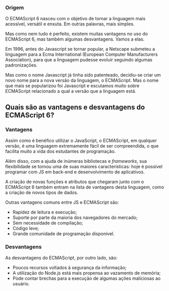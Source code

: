 ### Origem

O ECMAScript 6 nasceu com o objetivo de tornar a linguagem mais acessível, versátil e enxuta. Em outras palavras, mais simples.

Mas como nem tudo é perfeito, existem muitas vantagens no uso do ECMAScript 6, mas também algumas desvantagens. Vamos a elas.

Em 1996, antes do Javascript se tornar popular, a Netscape submeteu a linguagem para a Ecma International (European Computer Manufacturers Association), para que a linguagem pudesse evoluir seguindo algumas padronizações. 

Mas como o nome Javascript já tinha sido patenteado, decidiu-se criar um novo nome para a nova versão da linguagem, o ECMAScript. Mas o nome que mais se popularizou foi Javascript e escutamos muito sobre ECMAScript relacionado a qual a versão que a linguagem está.



## Quais são as vantagens e desvantagens do ECMAScript 6?



### Vantagens

Assim como é benéfico utilizar o JavaScript, o ECMAScript, em qualquer versão, é uma linguagem extremamente fácil de ser compreendida, o que facilita muito a vida dos estudantes de programação.

Além disso, com a ajuda de inúmeras bibliotecas e *frameworks*, sua flexibilidade se tornou uma de suas maiores características: hoje é possível programar com JS em back-end e desenvolvimento de aplicativos.

A criação de novas funções e atributos que chegaram junto com o ECMAScript 6 também entram na lista de vantagens desta linguagem, como a criação de novos tipos de dados.

Outras vantagens comuns entre JS e ECMAScript são:

- Rapidez de leitura e execução;
- Suporte por parte da maioria dos navegadores do mercado;
- Sem necessidade de compilação;
- Código leve;
- Grande comunidade de programação disponível.

### Desvantagens

As desvantagens do ECMAScript, por outro lado, são:

- Poucos recursos voltados à segurança da informação;
- A utilização do Node.js está mais propensa ao vazamento de memória;
- Pode contar brechas para a execução de algumas ações maliciosas ao usuário.